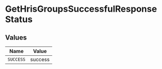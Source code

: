 # GetHrisGroupsSuccessfulResponseStatus


## Values

| Name      | Value     |
| --------- | --------- |
| `SUCCESS` | success   |